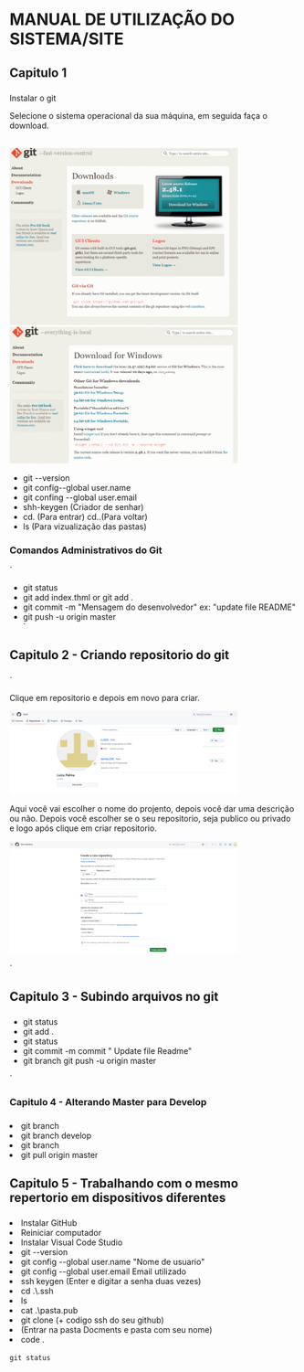 # MANUAL DE UTILIZAÇÃO DO SISTEMA/SITE
## Capitulo 1
###
Instalar o git
<p aling="center">Selecione o sistema operacional da sua máquina, em seguida faça o download.</p>
<br>
<img src="docs/img/Captura de tela 2025-01-24 094027.png" alt="" width="400"> 
<img src="docs/img/Captura de tela 2025-01-24 094111.png" alt="" width="400"> 
</a> 
</p>
    

<ul>
<li>git  --version</li>
<li>git config--global user.name</li>
<li>git confing --global user.email</li>
<li>shh-keygen (Criador de senhar)</li>
<li>cd. (Para entrar)  cd..(Para voltar)</li>
<li>ls (Para vizualização das pastas)</li>
</ul>


### Comandos Administrativos do Git
`
<ul>
<li>git status</li>
<li>git add index.thml or git add .</li>
<li>git commit -m "Mensagem do desenvolvedor" ex: "update file README"</li>
<li>git push -u origin master</li>
`
</ul>

## Capitulo 2 - Criando repositorio do git 
###
`
<p align= "center"> 


Clique em repositorio e depois em novo para criar.
 <p><img src="docs/img/Captura de tela 2025-01-24 094210.png" width="400" alt=""> </p>

Aqui você vai escolher o nome do projento, depois você dar uma descrição ou não.
Depois você escolher se o seu repositorio, seja publico ou privado e logo após clique em criar repositorio.

<img src="docs/img/Captura de tela 2025-01-24 094245.png" width="400" alt="">



</p>

`
## Capitulo 3 - Subindo arquivos no git 
###
<ul>

<li> git status </li>
<li> git add . </li>
<li> git status </li>
<li> git commit -m commit " Update file Readme" </li>
<li> git branch git push -u origin master </li>

</ul>
`

### Capitulo 4 - Alterando Master para Develop
###
<li> git branch</li>
<li> git branch develop</li>
<li> git branch</li>
<li> git pull origin master</li>

 ## Capitulo 5 - Trabalhando com o mesmo repertorio em dispositivos diferentes  
###
<li> Instalar GitHub
<li> Reiniciar computador
<li> Instalar Visual Code Studio
 
<li> git --version
<li> git config --global user.name "Nome de usuario"
<li> git config --global user.email Email utilizado
<li> ssh keygen (Enter e digitar a senha duas vezes)
<li> cd .\.ssh
<li> ls
<li> cat .\pasta.pub
<li> git clone (+ codigo ssh do seu github)
<li> (Entrar na pasta Docments e pasta com seu nome)
<li> code .

`git status`